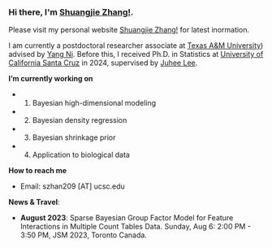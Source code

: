 
### Hi there, I'm [Shuangjie Zhang!](https://shuang-jie.github.io/). 

Please visit my personal website [Shuangjie Zhang!](https://shuang-jie.github.io/) for latest inormation.

I am currently a postdoctoral researcher associate at [Texas A&M University](https://stat.tamu.edu/)) advised by [Yang Ni](https://nystat.github.io/yni/). Before this, I received Ph.D. in Statistics at [University of California Santa Cruz](https://www.ucsc.edu/) in 2024, supervised by [Juhee Lee](https://sites.google.com/ucsc.edu/juheelee/home?authuser=0).

**I’m currently working on** 
- 1. Bayesian high-dimensional modeling
- 2. Bayesian density regression
- 3. Bayesian shrinkage prior 
- 4. Application to biological data

**How to reach me**
- Email: szhan209 [AT] ucsc.edu

**News & Travel**:

- **August 2023**: Sparse Bayesian Group Factor Model for Feature Interactions in Multiple Count Tables Data. Sunday, Aug 6: 2:00 PM - 3:50 PM, JSM 2023, Toronto Canada. 
